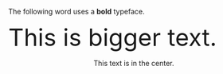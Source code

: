 <body>
   <p>The following word uses a <b>bold</b> typeface.</p>
     <font size="+7">This is bigger text.</font>
</body>
 <center>
      <p>This text is in the center.</p>
   </center>
